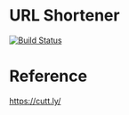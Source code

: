 # URL Shortener
[![Build Status](https://travis-ci.org/junzhli/go-url-shortener.svg?branch=master)](https://travis-ci.org/junzhli/go-url-shortener)

# Reference
https://cutt.ly/
